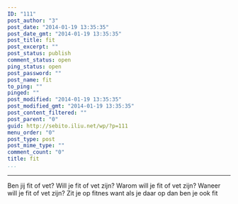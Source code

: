 ```yaml
---
ID: "111"
post_author: "3"
post_date: "2014-01-19 13:35:35"
post_date_gmt: "2014-01-19 13:35:35"
post_title: fit
post_excerpt: ""
post_status: publish
comment_status: open
ping_status: open
post_password: ""
post_name: fit
to_ping: ""
pinged: ""
post_modified: "2014-01-19 13:35:35"
post_modified_gmt: "2014-01-19 13:35:35"
post_content_filtered: ""
post_parent: "0"
guid: http://sebito.iliu.net/wp/?p=111
menu_order: "0"
post_type: post
post_mime_type: ""
comment_count: "0"
title: fit
...
```

---

Ben jij fit of vet?
Will je fit of vet zijn?
Warom will je fit of vet zijn?
Waneer will je fit of vet zijn?
Zit je op fitnes want als je daar op dan ben je ook fit
